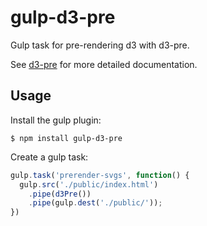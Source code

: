 # gulp-d3-pre
Gulp task for pre-rendering d3 with d3-pre.

See [d3-pre](https://github.com/fivethirtyeight/d3-pre) for more detailed documentation.


## Usage

Install the gulp plugin:
```
$ npm install gulp-d3-pre
```

Create a gulp task:

```js
gulp.task('prerender-svgs', function() {
  gulp.src('./public/index.html')
    .pipe(d3Pre())
    .pipe(gulp.dest('./public/'));
})
```
